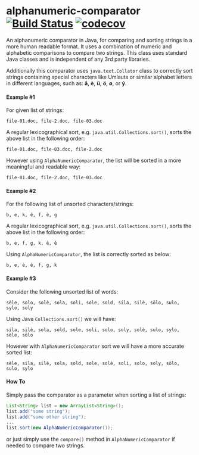 # alphanumeric-comparator [![Build Status](https://travis-ci.org/farbodsafaei/alphanumeric-comparator.svg?branch=master)](https://travis-ci.org/farbodsafaei/alphanumeric-comparator)   [![codecov](https://codecov.io/gh/farbodsafaei/alphanumeric-comparator/branch/master/graph/badge.svg)](https://codecov.io/gh/farbodsafaei/alphanumeric-comparator)


An alphanumeric comparator in Java, for comparing and sorting strings in a more human readable format. It uses a combination of numeric and alphabetic comparisons to compare two strings. This class uses standard Java classes and is independent of any 3rd party libraries.

Additionally this comparator uses ```java.text.Collator``` class to correctly sort strings containing special characters like Umlauts or similar alphabet letters in different languages, such as: **å**, **è**, **ü**, **ö**, **ø**, or **ý**.

#### Example #1
For given list of strings:

```
file-01.doc, file-2.doc, file-03.doc
```

A regular lexicographical sort, e.g. ```java.util.Collections.sort()```, sorts the above list in the following order:

```
file-01.doc, file-03.doc, file-2.doc
```

However using ```AlphaNumericComparator```, the list will be sorted in a more meaningful and readable way:

```
file-01.doc, file-2.doc, file-03.doc
```

#### Example #2
For the following list of unsorted characters/strings: 

```
b, e, k, ě, f, è, g
```

A regular lexicographical sort, e.g. ```java.util.Collections.sort()```, sorts the above list in the following order:

```
b, e, f, g, k, è, ě
```

Using ```AlphaNumericComparator```, the list is correctly sorted as below:

```
b, e, è, ě, f, g, k
```

#### Example #3
Consider the following unsorted list of words:

```
sèle, solo, solè, sola, soli, sole, sold, sila, silè, sölo, sulo, sylo, soly
```

Using Java ```Collections.sort()``` we will have:

```
sila, silè, sola, sold, sole, soli, solo, soly, solè, sulo, sylo, sèle, sölo
```

However with ```AlphaNumericComparator``` sort we will have a more accurate sorted list:

```
sèle, sila, silè, sola, sold, sole, solè, soli, solo, soly, sölo, sulo, sylo
```

#### How To

Simply pass the comparator as a parameter when sorting a list of strings:
```java
List<String> list = new ArrayList<String>();
list.add("some string");
list.add("some other string");
...
list.sort(new AlphaNumericComparator());
```
or just simply use the ```compare()``` method in ```AlphaNumericComparator``` if needed to compare two strings.
 
